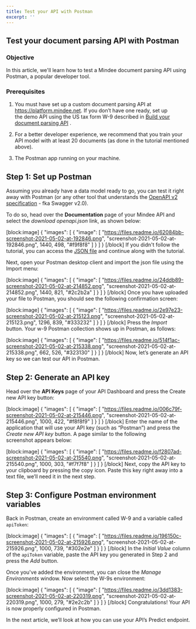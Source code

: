 ```yaml
---
title: Test your API with Postman
excerpt: ''
---
```

## Test your document parsing API with Postman

### Objective
In this article, we'll learn how to test a Mindee document parsing API using Postman, a popular developer tool.



### Prerequisites


1. You must have set up a custom document parsing API at https://platform.mindee.net. If you don’t have one ready, set up the demo API using the US tax form W-9 described in [Build your document parsing API](doc:build-your-first-document-parsing-api) .

2. For a better developer experience, we recommend that you train your API model with at least 20 documents (as done in the tutorial mentioned above).

3. The Postman app running on your machine.


## Step 1: Set up Postman


Assuming you already have a data model ready to go, you can test it right away with Postman (or any other tool that understands the [OpenAPI v2 specification](https://swagger.io/specification/v2/) - fka Swagger v2.0).



To do so, head over the **Documentation** page of your Mindee API and select the *download openapi.json* link, as shown below:






[block:image]
{
  "images": [
    {
      "image": [
        "https://files.readme.io/62084bb-screenshot-2021-05-02-at-192846.png",
        "screenshot-2021-05-02-at-192846.png",
        1440,
        498,
        "#f9f8f8"
      ]
    }
  ]
}
[/block]
If you didn't follow the tutorial, you can access the [JSON file](https://mindee-public-website.s3.amazonaws.com/blog/2021/05/02/openapi-us-w-9-forms-1.json) and continue along with the tutorial.



Next, open your Postman desktop client and import the json file using the Import menu:






[block:image]
{
  "images": [
    {
      "image": [
        "https://files.readme.io/24ddb89-screenshot-2021-05-02-at-214852.png",
        "screenshot-2021-05-02-at-214852.png",
        1440,
        821,
        "#2c2b2a"
      ]
    }
  ]
}
[/block]
Once you have uploaded your file to Postman, you should see the following confirmation screen:






[block:image]
{
  "images": [
    {
      "image": [
        "https://files.readme.io/2e97e23-screenshot-2021-05-02-at-215123.png",
        "screenshot-2021-05-02-at-215123.png",
        1296,
        839,
        "#333232"
      ]
    }
  ]
}
[/block]
Press the *Import* button. Your w-9 Postman collection shows up in Postman, as follows:




[block:image]
{
  "images": [
    {
      "image": [
        "https://files.readme.io/514f1ac-screenshot-2021-05-02-at-215338.png",
        "screenshot-2021-05-02-at-215338.png",
        662,
        526,
        "#323130"
      ]
    }
  ]
}
[/block]
Now, let’s generate an API key so we can test our API in Postman.




## Step 2: Generate an API key



Head over the **API Keys** page of your API Dashboard and press the Create new API key button:






[block:image]
{
  "images": [
    {
      "image": [
        "https://files.readme.io/006c79f-screenshot-2021-05-02-at-215446.png",
        "screenshot-2021-05-02-at-215446.png",
        1000,
        422,
        "#f8f8f9"
      ]
    }
  ]
}
[/block]
Enter the name of the application that will use your API key (such as “Postman”) and press the *Create new API key* button. A page similar to the following screenshot appears below:



[block:image]
{
  "images": [
    {
      "image": [
        "https://files.readme.io/f2807ad-screenshot-2021-05-02-at-215540.png",
        "screenshot-2021-05-02-at-215540.png",
        1000,
        303,
        "#f7f7f8"
      ]
    }
  ]
}
[/block]
Next, copy the API key to your clipboard by pressing the copy icon. Paste this key right away into a text file, we’ll need it in the next step.



## Step 3: Configure Postman environment variables


Back in Postman, create an environment called W-9 and a variable called ```apiToken```:






[block:image]
{
  "images": [
    {
      "image": [
        "https://files.readme.io/196150c-screenshot-2021-05-02-at-215926.png",
        "screenshot-2021-05-02-at-215926.png",
        1000,
        739,
        "#302e2e"
      ]
    }
  ]
}
[/block]
In the *Initial Value* column of the ```apiToken``` variable, paste the API key you generated in Step 2 and press the *Add* button.



Once you've added the environment, you can close the *Manage Environments* window. Now select the W-9s environment:





[block:image]
{
  "images": [
    {
      "image": [
        "https://files.readme.io/3dd1383-screenshot-2021-05-02-at-220319.png",
        "screenshot-2021-05-02-at-220319.png",
        1000,
        279,
        "#2e2c2b"
      ]
    }
  ]
}
[/block]
Congratulations! Your API is now properly configured in Postman.

In the next article, we’ll look at how you can use your API’s Predict endpoint.
